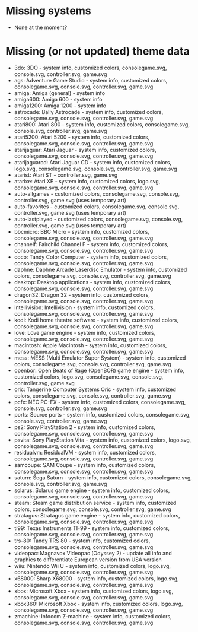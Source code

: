 Missing systems
===============
* None at the moment?


Missing (or not updated) theme data
===================================
* 3do: 3DO - system info, customized colors, consolegame.svg, console.svg, controller.svg, game.svg
* ags: Adventure Game Studio - system info, customized colors, consolegame.svg, console.svg, controller.svg, game.svg
* amiga: Amiga (general) - system info
* amiga600: Amiga 600 - system info
* amiga1200: Amiga 1200 - system info
* astrocade: Bally Astrocade - system info, customized colors, consolegame.svg, console.svg, controller.svg, game.svg
* atari800: Atari 800 - system info, customized colors, consolegame.svg, console.svg, controller.svg, game.svg
* atari5200: Atari 5200 - system info, customized colors, consolegame.svg, console.svg, controller.svg, game.svg
* atarijaguar: Atari Jaguar - system info, customized colors, consolegame.svg, console.svg, controller.svg, game.svg
* atarijaguarcd: Atari Jaguar CD - system info, customized colors, logo.svg, consolegame.svg, console.svg, controller.svg, game.svg
* atarist: Atari ST - controller.svg, game.svg
* atarixe: Atari XE - system info, customized colors, logo.svg, consolegame.svg, console.svg, controller.svg, game.svg
* auto-allgames - customized colors, consolegame.svg, console.svg, controller.svg, game.svg (uses temporary art)
* auto-favorites - customized colors, consolegame.svg, console.svg, controller.svg, game.svg (uses temporary art)
* auto-lastplayed - customized colors, consolegame.svg, console.svg, controller.svg, game.svg (uses temporary art)
* bbcmicro: BBC Micro - system info, customized colors, consolegame.svg, console.svg, controller.svg, game.svg
* channelf: Fairchild Channel F - system info, customized colors, consolegame.svg, console.svg, controller.svg, game.svg
* coco: Tandy Color Computer - system info, customized colors, consolegame.svg, console.svg, controller.svg, game.svg
* daphne: Daphne Arcade Laserdisc Emulator - system info, customized colors, consolegame.svg, console.svg, controller.svg, game.svg
* desktop: Desktop applications - system info, customized colors, consolegame.svg, console.svg, controller.svg, game.svg
* dragon32: Dragon 32 - system info, customized colors, consolegame.svg, console.svg, controller.svg, game.svg
* intellivision: Intellivision - system info, customized colors, consolegame.svg, console.svg, controller.svg, game.svg
* kodi: Kodi home theatre software - system info, customized colors, consolegame.svg, console.svg, controller.svg, game.svg
* love: Löve game engine - system info, customized colors, consolegame.svg, console.svg, controller.svg, game.svg
* macintosh: Apple Macintosh - system info, customized colors, consolegame.svg, console.svg, controller.svg, game.svg
* mess: MESS (Multi Emulator Super System) - system info, customized colors, consolegame.svg, console.svg, controller.svg, game.svg
* openbor: Open Beats of Rage (OpenBOR) game engine - system info, customized colors, logo.svg, consolegame.svg, console.svg, controller.svg, game.svg
* oric: Tangerine Computer Systems Oric - system info, customized colors, consolegame.svg, console.svg, controller.svg, game.svg
* pcfx: NEC PC-FX - system info, customized colors, consolegame.svg, console.svg, controller.svg, game.svg
* ports: Source ports - system info, customized colors, consolegame.svg, console.svg, controller.svg, game.svg
* ps2: Sony PlayStation 2 - system info, customized colors, consolegame.svg, console.svg, controller.svg, game.svg
* psvita: Sony PlayStation Vita - system info, customized colors, logo.svg, consolegame.svg, console.svg, controller.svg, game.svg
* residualvm: ResidualVM - system info, customized colors, consolegame.svg, console.svg, controller.svg, game.svg
* samcoupe: SAM Coupé - system info, customized colors, consolegame.svg, console.svg, controller.svg, game.svg
* saturn: Sega Saturn - system info, customized colors, consolegame.svg, console.svg, controller.svg, game.svg
* solarus: Solarus game engine - system info, customized colors, consolegame.svg, console.svg, controller.svg, game.svg
* steam: Steam game distribution service - system info, customized colors, consolegame.svg, console.svg, controller.svg, game.svg
* stratagus: Stratagus game engine - system info, customized colors, consolegame.svg, console.svg, controller.svg, game.svg
* ti99: Texas Instruments TI-99 - system info, customized colors, consolegame.svg, console.svg, controller.svg, game.svg
* trs-80: Tandy TRS 80 - system info, customized colors, consolegame.svg, console.svg, controller.svg, game.svg
* videopac: Magnavox Videopac (Odyssey 2) - update all info and graphics to differentiate European version from USA version
* wiiu: Nintendo Wii U - system info, customized colors, logo.svg, consolegame.svg, console.svg, controller.svg, game.svg
* x68000: Sharp X68000 - system info, customized colors, logo.svg, consolegame.svg, console.svg, controller.svg, game.svg
* xbox: Microsoft Xbox - system info, customized colors, logo.svg, consolegame.svg, console.svg, controller.svg, game.svg
* xbox360: Microsoft Xbox - system info, customized colors, logo.svg, consolegame.svg, console.svg, controller.svg, game.svg
* zmachine: Infocom Z-machine - system info, customized colors, consolegame.svg, console.svg, controller.svg, game.svg
